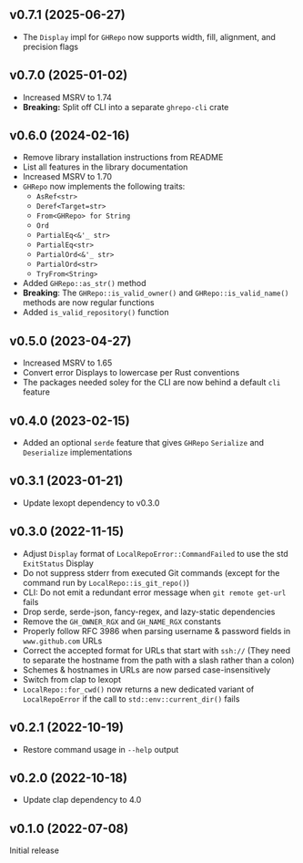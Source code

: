 v0.7.1 (2025-06-27)
-------------------
- The `Display` impl for `GHRepo` now supports width, fill, alignment, and
  precision flags

v0.7.0 (2025-01-02)
-------------------
- Increased MSRV to 1.74
- **Breaking:** Split off CLI into a separate `ghrepo-cli` crate

v0.6.0 (2024-02-16)
-------------------
- Remove library installation instructions from README
- List all features in the library documentation
- Increased MSRV to 1.70
- `GHRepo` now implements the following traits:
    - `AsRef<str>`
    - `Deref<Target=str>`
    - `From<GHRepo> for String`
    - `Ord`
    - `PartialEq<&'_ str>`
    - `PartialEq<str>`
    - `PartialOrd<&'_ str>`
    - `PartialOrd<str>`
    - `TryFrom<String>`
- Added `GHRepo::as_str()` method
- **Breaking**: The `GHRepo::is_valid_owner()` and `GHRepo::is_valid_name()`
  methods are now regular functions
- Added `is_valid_repository()` function

v0.5.0 (2023-04-27)
-------------------
- Increased MSRV to 1.65
- Convert error Displays to lowercase per Rust conventions
- The packages needed soley for the CLI are now behind a default `cli` feature

v0.4.0 (2023-02-15)
-------------------
- Added an optional `serde` feature that gives `GHRepo` `Serialize` and
  `Deserialize` implementations

v0.3.1 (2023-01-21)
-------------------
- Update lexopt dependency to v0.3.0

v0.3.0 (2022-11-15)
-------------------
- Adjust `Display` format of `LocalRepoError::CommandFailed` to use the std
  `ExitStatus` Display
- Do not suppress stderr from executed Git commands (except for the command run
  by `LocalRepo::is_git_repo()`)
- CLI: Do not emit a redundant error message when `git remote get-url` fails
- Drop serde, serde-json, fancy-regex, and lazy-static dependencies
- Remove the `GH_OWNER_RGX` and `GH_NAME_RGX` constants
- Properly follow RFC 3986 when parsing username & password fields in
  `www.github.com` URLs
- Correct the accepted format for URLs that start with `ssh://` (They need to
  separate the hostname from the path with a slash rather than a colon)
- Schemes & hostnames in URLs are now parsed case-insensitively
- Switch from clap to lexopt
- `LocalRepo::for_cwd()` now returns a new dedicated variant of
  `LocalRepoError` if the call to `std::env::current_dir()` fails

v0.2.1 (2022-10-19)
-------------------
- Restore command usage in `--help` output

v0.2.0 (2022-10-18)
-------------------
- Update clap dependency to 4.0

v0.1.0 (2022-07-08)
-------------------
Initial release
